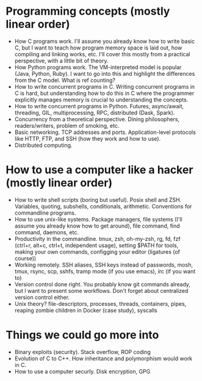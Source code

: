 # Programming concepts (mostly linear order)

- How C programs work. I'll assume you already know how to write basic C, but I want to teach how program memory space is laid out, how compiling and linking works, etc. I'll cover this mostly from a practical perspective, with a little bit of theory.
- How Python programs work. The VM-interpreted model is popular (Java, Python, Ruby). I want to go into this and highlight the differences from the C model. What is ref counting?
- How to write concurrent programs in C. Writing concurrent programs in C is hard, but understanding how to do this in C where the programmer explicitly manages memory is crucial to understanding the concepts.
- How to write concurrent programs in Python. Futures, async/await, threading, GIL, multiprocessing, RPC, distributed (Dask, Spark).
- Concurrency from a theoretical perspective. Dining philosophers, readers/writers, problem of smoking, etc.
- Basic networking. TCP addresses and ports. Application-level protocols like HTTP, FTP, and SSH (how they work and how to use).
- Distributed computing.

# How to use a computer like a hacker (mostly linear order)

- How to write shell scripts (boring but useful). Posix shell and ZSH. Variables, quoting, subshells, conditionals, arithmetic. Conventions for commandline programs.
- How to use unix-like systems. Package managers, file systems (I'll assume you already know how to get around), file command, find command, daemons, etc.
- Productivity in the commandline. tmux, zsh, oh-my-zsh, rg, fd, fzf (ctrl+r, alt+c, ctrl+t, independent usage), setting $PATH for tools, making your own commands, configging your editor (ligatures (of course))
- Working remotely. SSH aliases, SSH keys instead of passwords, mosh, tmux, rsync, scp, sshfs, tramp mode (if you use emacs), irc (if you want to)
- Version control done right. You probably know git commands already, but I want to present some workflows. Don't forget about centralized version control either.
- Unix theory? file-descriptors, processes, threads, containers, pipes, reaping zombie children in Docker (case study), syscalls

# Things we could go more into
- Binary exploits (security). Stack overflow, ROP coding
- Evolution of C to C++. How inheritance and polymorphism would work in C.
- How to use a computer securly. Disk encryption, GPG

